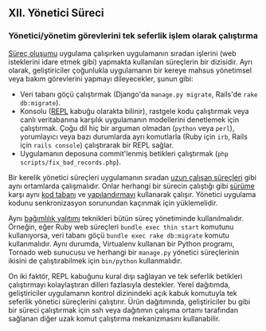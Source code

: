 ## XII. Yönetici Süreci
### Yönetici/yönetim görevlerini tek seferlik işlem olarak çalıştırma

[Süreç oluşumu](./concurrency) uygulama çalışırken uygulamanın sıradan işlerini (web isteklerini idare etmek gibi) yapmakta kullanılan süreçlerin bir dizisidir. Ayrı olarak, geliştiriciler çoğunlukla uygulamanın bir kereye mahsus yönetimsel veya bakım görevlerini yapmayı dileyecekler, şunun gibi:

* Veri tabanı göçü çalıştırmak (Django'da `manage.py migrate`, Rails'de `rake db:migrate`).
* Konsolu ([REPL](https://en.wikipedia.org/wiki/Read-eval-print_loop) kabuğu olarakta bilinir), rastgele kodu çalıştırmak veya canlı veritabanına karşılık uygulamanın modellerini denetlemek için çalıştırmak. Çoğu dil hiç bir arguman olmadan (`python` veya `perl`), yorumlayıcı veya bazı durumlarda ayrı komutlarla (Ruby için  `irb`, Rails için `rails console`) çalıştırarak bir REPL sağlar.
* Uygulamanın deposuna commit'lenmiş betikleri çalıştırmak (`php scripts/fix_bad_records.php`).

Bir kerelik yönetici süreçleri uygulamanın sıradan [uzun çalışan süreçleri](./processes)  gibi aynı ortamlarda çalışmalıdır. Onlar herhangi bir sürecin çalıştığı gibi [sürüme](./build-release-run) karşı aynı [kod tabanı](./codebase) ve [yapılandırmayı](./config) kullanarak çalışır. Yönetici uygulama kodunu senkronizasyon sorunundan kaçınmak için yüklemelidir.

Aynı [bağımlılık yalıtımı](./dependencies) teknikleri bütün süreç yönetiminde kullanılmalıdır. Örneğin, eğer Ruby web süreçleri `bundle exec thin start` komutunu kullanıyorsa, veri tabanı göçü `bundle exec rake db:migrate` komutu kullanmalıdır. Aynı durumda, Virtualenv kullanan bir Python programı, Tornado web sunucusu ve herhangi bir  `manage.py` yönetici süreçlerinin ikisini de çalıştırabilmek için `bin/python` kullanmalıdır. 

On iki faktör, REPL kabuğunu kural dışı sağlayan ve tek seferlik betikleri çalıştırmayı kolaylaştıran dilleri fazlasıyla destekler. Yerel dağıtımda, geliştiriciler uygulamanın kontrol dizinindeki açık kabuk komutuyla tek seferlik yönetici süreçlerini çalıştırır. Ürün dağıtımında, geliştiriciler bu gibi bir süreci çalıştırmak için ssh veya dağıtımın çalışma ortamı tarafından sağlanan diğer uzak komut çalıştırma mekanizmasını kullanabilir.

